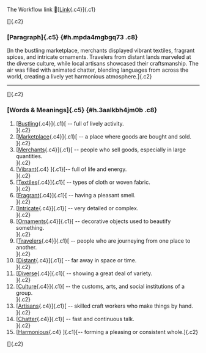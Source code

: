 The Workflow link
👏[[Link](https://www.google.com/url?q=http://www.google.com&sa=D&source=editors&ust=1755904820069039&usg=AOvVaw0TtelZ9mXUek0AK00Sj9ul){.c4}]{.c1}

[]{.c2}

### [Paragraph]{.c5} {#h.mpda4mgbgq73 .c8}

[In the bustling marketplace, merchants displayed vibrant textiles,
fragrant spices, and intricate ornaments. Travelers from distant lands
marveled at the diverse culture, while local artisans showcased their
craftsmanship. The air was filled with animated chatter, blending
languages from across the world, creating a lively yet harmonious
atmosphere.]{.c2}

------------------------------------------------------------------------

[]{.c2}

### [Words & Meanings]{.c5} {#h.3aalkbh4jm0b .c8}

1.  [[Bustling](https://www.google.com/url?q=http://www.google.com&sa=D&source=editors&ust=1755904820072330&usg=AOvVaw1ACn-TyddJ7VpHkO3eL0hH){.c4}]{.c1}[ --
    full of lively activity.\
    ]{.c2}
2.  [[Marketplace](https://www.google.com/url?q=http://www.google.com&sa=D&source=editors&ust=1755904820072711&usg=AOvVaw0nxlvqufNk_Ul5m_kY-ti7){.c4}]{.c1}[ --
    a place where goods are bought and sold.\
    ]{.c2}
3.  [[Merchants](https://www.google.com/url?q=http://www.google.com&sa=D&source=editors&ust=1755904820072988&usg=AOvVaw0UA_qEjhgNEy94djKsf0Mo){.c4}]{.c1}[ --
    people who sell goods, especially in large quantities.\
    ]{.c2}
4.  [[Vibrant](https://www.google.com/url?q=http://www.google.com&sa=D&source=editors&ust=1755904820073392&usg=AOvVaw3NtiY_iGRIFazoW2btUsnI){.c4}
    ]{.c1}[-- full of life and energy.\
    ]{.c2}
5.  [[Textiles](https://www.google.com/url?q=http://www.google.com&sa=D&source=editors&ust=1755904820073719&usg=AOvVaw1AcpjcM0SEqJ64vanbQrL8){.c4}]{.c1}[ --
    types of cloth or woven fabric.\
    ]{.c2}
6.  [[Fragrant](https://www.google.com/url?q=http://www.google.com&sa=D&source=editors&ust=1755904820074286&usg=AOvVaw0iKIXzOhb4iMj5S2ldDCVH){.c4}]{.c1}[ --
    having a pleasant smell.\
    ]{.c2}
7.  [[Intricate](https://www.google.com/url?q=http://www.google.com&sa=D&source=editors&ust=1755904820074496&usg=AOvVaw3gfNlEemH1slbBrksxB3C1){.c4}]{.c1}[ --
    very detailed or complex.\
    ]{.c2}
8.  [[Ornaments](https://www.google.com/url?q=http://www.google.com&sa=D&source=editors&ust=1755904820074710&usg=AOvVaw3wpFggCw67xaCb0qEjbFPy){.c4}]{.c1}[ --
    decorative objects used to beautify something.\
    ]{.c2}
9.  [[Travelers](https://www.google.com/url?q=http://www.google.com&sa=D&source=editors&ust=1755904820075102&usg=AOvVaw1npO2iZ7hHfrUZxnvbW9Bd){.c4}]{.c1}[ --
    people who are journeying from one place to another.\
    ]{.c2}
10. [[Distant](https://www.google.com/url?q=http://www.google.com&sa=D&source=editors&ust=1755904820075492&usg=AOvVaw3qOY1iz2kAGN3-RMF1QbP8){.c4}]{.c1}[ --
    far away in space or time.\
    ]{.c2}
11. [[Diverse](https://www.google.com/url?q=http://www.google.com&sa=D&source=editors&ust=1755904820075739&usg=AOvVaw3SjOw9TjXkTlkj-ggXNW7Q){.c4}]{.c1}[ --
    showing a great deal of variety.\
    ]{.c2}
12. [[Culture](https://www.google.com/url?q=http://www.google.com&sa=D&source=editors&ust=1755904820076333&usg=AOvVaw1ZdifINIUEan3VoYI7iP6x){.c4}]{.c1}[ --
    the customs, arts, and social institutions of a group.\
    ]{.c2}
13. [[Artisans](https://www.google.com/url?q=http://www.google.com&sa=D&source=editors&ust=1755904820076667&usg=AOvVaw19y9RQKxLAAfTmTEyruje3){.c4}]{.c1}[ --
    skilled craft workers who make things by hand.\
    ]{.c2}
14. [[Chatter](https://www.google.com/url?q=http://www.google.com&sa=D&source=editors&ust=1755904820077116&usg=AOvVaw2Q6VsnbQFij5gb1CI7y6ra){.c4}]{.c1}[ --
    fast and continuous talk.\
    ]{.c2}
15. [[Harmonious](https://www.google.com/url?q=http://www.google.com&sa=D&source=editors&ust=1755904820077316&usg=AOvVaw0mR8SxtvmCVtEIr33afO8V){.c4}
    ]{.c1}[-- forming a pleasing or consistent whole.]{.c2}

[]{.c2}
